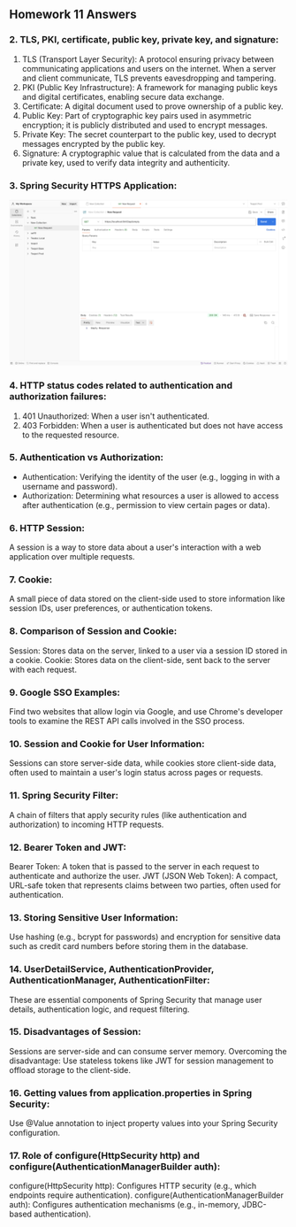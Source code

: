 ## Homework 11 Answers

### 2. TLS, PKI, certificate, public key, private key, and signature:

1. TLS (Transport Layer Security): A protocol ensuring privacy between communicating applications and users on the internet. When a server and client communicate, TLS prevents eavesdropping and tampering.
2. PKI (Public Key Infrastructure): A framework for managing public keys and digital certificates, enabling secure data exchange.
3. Certificate: A digital document used to prove ownership of a public key.
4. Public Key: Part of cryptographic key pairs used in asymmetric encryption; it is publicly distributed and used to encrypt messages.
5. Private Key: The secret counterpart to the public key, used to decrypt messages encrypted by the public key.
6. Signature: A cryptographic value that is calculated from the data and a private key, used to verify data integrity and authenticity.

### 3. Spring Security HTTPS Application:

![Diagram](h11q2.png)

### 4. HTTP status codes related to authentication and authorization failures:

1. 401 Unauthorized: When a user isn't authenticated.
2. 403 Forbidden: When a user is authenticated but does not have access to the requested resource.

### 5. Authentication vs Authorization:

 - Authentication: Verifying the identity of the user (e.g., logging in with a username and password).
 - Authorization: Determining what resources a user is allowed to access after authentication (e.g., permission to view certain pages or data).

### 6. HTTP Session: 

A session is a way to store data about a user's interaction with a web application over multiple requests.

### 7. Cookie: 

A small piece of data stored on the client-side used to store information like session IDs, user preferences, or authentication tokens.

### 8. Comparison of Session and Cookie:

Session: Stores data on the server, linked to a user via a session ID stored in a cookie.
Cookie: Stores data on the client-side, sent back to the server with each request.

### 9. Google SSO Examples:

Find two websites that allow login via Google, and use Chrome's developer tools to examine the REST API calls involved in the SSO process.

### 10. Session and Cookie for User Information: 

Sessions can store server-side data, while cookies store client-side data, often used to maintain a user's login status across pages or requests.

### 11. Spring Security Filter: 

A chain of filters that apply security rules (like authentication and authorization) to incoming HTTP requests.

### 12. Bearer Token and JWT:

Bearer Token: A token that is passed to the server in each request to authenticate and authorize the user.
JWT (JSON Web Token): A compact, URL-safe token that represents claims between two parties, often used for authentication.

### 13. Storing Sensitive User Information: 

Use hashing (e.g., bcrypt for passwords) and encryption for sensitive data such as credit card numbers before storing them in the database.

### 14. UserDetailService, AuthenticationProvider, AuthenticationManager, AuthenticationFilter: 

These are essential components of Spring Security that manage user details, authentication logic, and request filtering.

### 15. Disadvantages of Session:

Sessions are server-side and can consume server memory.
Overcoming the disadvantage: Use stateless tokens like JWT for session management to offload storage to the client-side.

### 16. Getting values from application.properties in Spring Security: 

Use @Value annotation to inject property values into your Spring Security configuration.

### 17. Role of configure(HttpSecurity http) and configure(AuthenticationManagerBuilder auth):

configure(HttpSecurity http): Configures HTTP security (e.g., which endpoints require authentication).
configure(AuthenticationManagerBuilder auth): Configures authentication mechanisms (e.g., in-memory, JDBC-based authentication).